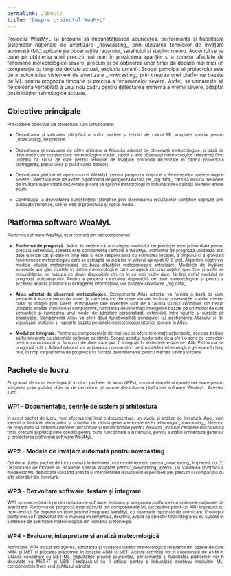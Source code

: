```yaml
---
permalink: /about/
title: "Despre proiectul WeaMyL"
---
```


<p align="justify"><small>Proiectul WeaMyL își propune să îmbunătățească acuratețea, performanța și fiabilitatea sistemelor naționale de avertizare _nowcasting_ prin utilizarea tehnicilor de învățare automată (ML) aplicate pe observațiile radarului, satelitului și stațiilor meteo. Accentul se va pune pe obținerea unei precizii mai mari în prezicerea apariției și a zonelor afectate de fenomene meteorologice severe, precum și pe obținerea unor timpi de decizie mai mici (în comparație cu timpi de decizie actuali, exclusiv umani). Scopul principal al proiectului este de a automatiza sistemele de avertizare _nowcasting_ prin crearea unei platforme bazate pe ML pentru prognoza timpurie și precisă a fenomenelor severe. Astfel, se urmărește să fie coloana vertebrală a unui nou cadru pentru detectarea iminentă a vremii severe, adaptat posibilităților tehnologice actuale.</p>

## Obiective principale

<small>Principalele obiective ale proiectului sunt următoarele:</small>
<ul>
<li><p align="justify"><small>Dezvoltarea și validarea științifică a noilor modele și tehnici de calcul ML adaptate special pentru _nowcasting_ de precizie. <!--Modele de învățare nesupervizate (UL), cum ar fi analiza componentelor principale, _clustering_ și _autoencodere_ sunt avute în vedere ca instrumente inteligente pentru analiza mai multor surse de date, care pot fi relevante pentru _nowcasting_: date meteorologice (radar, satelit, observațiile stațiilor meteorologice) și datele geografice (altitudine, expunere, vegetație, elemente hidrologice, elemente antropice). În urma analizei datelor în mod nesupervizat, vor fi dezvoltate atât metode de învățare supervizate online, cât și off-line, cum ar fi rețelele neuronale convoluționale, rețelele U, rețelele de tip LSTM, XGBoost și mașinile restricționate Boltzmann, pentru a ajuta meteorologii să furnizeze alerte precise de _nowcasting_.--></small></p></li>


<li><p align="justify"><small>Dezvoltarea și evaluarea de către utilizator a Atlasului adnotat de observații meteorologice, o bază de date mare care conține date meteorologice (radar, satelit și alte observații meteorologice relevante) fiind utilizată ca sursă de date pentru tehnicile de învățare profundă dezvoltate în cadrul proiectului (extragerea, prelucrarea și clasificarea datelor). <!--După finalizarea proiectului, Atlasul adnotat va fi disponibil pentru analize de date meteorologice, redactări  de lucrări științifice, instruire a personalului și diseminarea publică a datelor meteorologice. Atlasul va oferi:
  1. gestionarea observațiilor meteorologice adnotate (adăugarea, actualizarea, salvarea, încărcarea, adnotarea și validarea înregistrărilor meteorologice) și
  2. tehnici inteligente de recuperare a informațiilor pentru recuperarea informațiilor istorice relevante pentru meteorologi în timp real. Aceasta include identificarea timpurie a zonelor predispuse la inițierea convecției pe baza datelor statistice, precum și identificarea modelelor de furtună convectivă pe baza datelor istorice. Diferite interogări și vizualizări pentru observații specifice vor fi accesibile și le vor include pe cele furnizate de metodele nesupervizate dezvoltate ca parte a O1 împreună cu diferite rezultate de raportare.--></small></p></li>


<li><p align="justify"><small>Dezvoltarea platformei open-source WeaMyL pentru prognoza timpurie a fenomenelor meteorologice severe. Obiectivul este de a oferi o platformă de prognoză bazată pe _big data_, care să includă metodele de învățare supervizată dezvoltate și care să sprijine meteorologii în îmbunătățirea calității alertelor emise acum.</small></p></li>

<!--* Integrarea platformei WeaMyL în cadrul sistemelor naționale de avertizare meteorologică din Norvegia și România. Platforma WeaMyL va fi integrată cu sistemele software relevante ale Serviciilor Meteorologice Naționale. Această integrare va facilita în mod direct activitatea meteorologilor, asistându-i în procesul de decizie _nowcasting_ și va accelera procedurile de emitere a alertelor.-->

<li><p align="justify"><small>Contribuiția la dezvoltarea cunoștințelor științifice prin diseminarea rezultatelor științifice obținute prin publicații științifice, site-ul web al proiectului și social media.</small></p></li>
</ul>

## Platforma software WeaMyL

<p align="justify"><small>Platforma software WeaMyL este formată din trei componente:</small></p>
<ul>
<li><p align="justify"><small><b>Platformă de prognoză.</b> Având în vedere că acuratețea modulului de predicție este primordială pentru precizia sistemului, aceasta este componenta centrală a WeaMyL. Platforma de prognoză utilizează atât date istorice cât și date în timp real și este responsabilă cu estimarea locației, a timpului și a gravității fenomenelor meteorologice care se așteaptă să aibă loc în viitorul apropiat (0-6 ore). Algoritmii noștri vor modela situația meteorologică pe baza situațiilor meteorologice anterioare. Modelele de învățare antrenate vor găsi modele în datele meteorologice care se aplică circumstanțelor specifice și astfel se îmbunătățesc pe măsură ce devin disponibile din ce în ce mai multe date, făcând astfel modulul de prognoză autoadaptativ. Pentru a procesa cantitatea disponibilă de date meteorologice și pentru a accelera analiza științifică și extragerea informațiilor, vor fi vizate abordările _big data_.</small></p></li>

<li><p align="justify"><small><b>Atlas adnotat de observații meteorologice.</b> Componenta Atlas adnotat va furniza o bază de date semantică asupra volumului mare de date istorice din surse variate, inclusiv observațiile stațiilor meteo, radar și imagini prin satelit. Principalele sale obiective sunt de a facilita studiul condițiilor din trecut utilizând analize statistice și comparative, furnizarea de informații inteligente bazate pe un model de date semantice și furnizarea unui model de adnotare personalizat, extensibil, între tipurile și sursele de observație. Componenta Atlas va oferi două funcționalități principale: (a) gestionarea Atlasului și (b) vizualizări, statistici și rapoarte bazate pe datele meteorologice istorice stocate în Atlas.</small></p></li>
<li><p align="justify"><small><b>Modul de integrare.</b> Pentru ca componentele de mai sus să ofere informații acționabile, acestea trebuie să fie integrate cu sistemele software existente. Scopul acestui modul este de a oferi o serie de conectori pentru consumatori și furnizori de date care pot fi integrați în sistemele existente. Atât Platforma de prognoză, cât și Atlasul adnotat vor acționa ca consumatori pentru datele meteorologice generate în timp real, în timp ce platforma de prognoză va furniza date relevante pentru vremea severă viitoare.</small></p></li>
</ul>


## Pachete de lucru

<p align="justify"><small>Programul de lucru este împărțit în cinci pachete de lucru (WPs), urmând etapele obișnuite necesare pentru atingerea principalului obiectiv de cercetare, și anume dezvoltarea platformei software WeaMyL. Acestea sunt:</small></p>

### WP1 - Documentație, cerințe de sistem și arhitectură
<p align="justify"><small>În acest pachet de lucru, vom efectua mai întâi o documentare, un studiu și analize de literatură. Apoi, vom identifica limitările abordărilor și soluțiilor de ultimă generație existente în tehnologia _nowcasting_. Ulterior, ne propunem să definim cerințele funcționale și nefuncționale pentru WeaMyL, inclusiv cerințele utilizatorului final, precum și principalele condiții pentru buna funcționare a sistemului, pentru a stabili arhitectura generală și proiectarea platformei software WeaMyL.</small></p>

### WP2 - Modele de învățare automată pentru nowcasting
<p align="justify"><small>Cel de-al doilea pachet de lucru constă în definirea unui model teoretic pentru _nowcasting_ împreună cu (2) Dezvoltarea de modele ML scalabile special adaptate pentru _nowcasting_ precis. (3) Validarea științifică a modelelor ML dezvoltate utilizând analiza și interpretarea rezultatelor experimentale, precum și comparația cu alte abordări din literatură.</small></p>

### WP3 - Dezvoltare software, testare și integrare
<p align="justify"><small>WP3 se concentrează pe dezvoltarea de software, testarea și integrarea platformei cu sistemele naționale de avertizare. Platforma de prognoză este alcătuită din componentele ML (accesibile printr-un API) împreună cu front-end-ul. Se depune un efort privind integrarea WeaMyL cu sistemele naționale de avertizare. Prototipul platformei va fi dezvoltat într-o manieră incrementală, iterativă, având ca obiectiv final integrarea cu succes în sistemele de avertizare meteorologică din România și Norvegia.</small></p>


### WP4 - Evaluare, interpretare și analiză meteorologică
<p align="justify"><small>Activitățile WP4 includ extragerea, adnotarea și validarea datelor meteorologice relevante din bazele de date NMA și MET și pilotarea platformei în locațiile ANM și MET. Aceste activități vor fi coordonate de ANM în strânsă cooperare cu MET-ML. Rezultatele privind acuratețea, performanța și fiabilitatea platformei vor fi discutate cu MET-IT și UBB. Feedback-ul va fi utilizat pentru a îmbunătăți continuu modulele ML, componentele front-end și Atlasul adnotat.</small></p>
